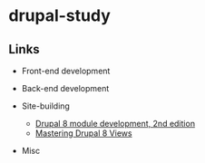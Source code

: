 # drupal-study

## Links

* Front-end development

* Back-end development

* Site-building

  * [Drupal 8 module development, 2nd edition](https://www.drupal.org/node/3048139)
  * [Mastering Drupal 8 Views](https://www.drupal.org/node/2720275)

* Misc
